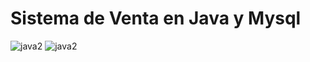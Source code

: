 # Sistema de Venta en Java y Mysql
![java2](https://user-images.githubusercontent.com/111213071/185529620-e5839b16-61b8-4df9-bf4d-95a48083c90b.png)
![java2](https://user-images.githubusercontent.com/111213071/185529800-e7db85ee-d3ef-4cc5-a2dd-e5f14769f21a.png)


